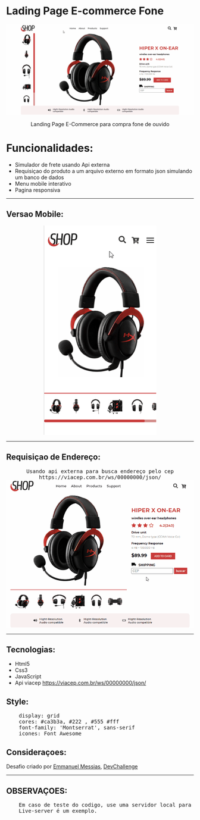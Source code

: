 # Lading Page E-commerce Fone
<img src="./github/gif-desktop.gif" alt="gif-desktop">
<p align="center">
    Landing Page E-Commerce para compra fone de ouvido
</p>

# Funcionalidades: 
- Simulador de frete usando Api externa
- Requisiçao do produto a um arquivo externo em formato json simulando um banco de dados 
- Menu mobile interativo
- Pagina responsiva
<hr>

## Versao Mobile:
<p align="center">
<img src="./github/gif-mobile.gif" alt="gif-mobile.gif">
</p>
<hr>

## Requisiçao de Endereço:
<pre align="center">Usando api externa para busca endereço pelo cep
https://viacep.com.br/ws/00000000/json/
<img src="./github/gif-requisicao.gif" alt="gif-requisicao.gif" width="600px">  
</pre> 
<hr>

## Tecnologias:
- Html5
- Css3
- JavaScript
- Api viacep https://viacep.com.br/ws/00000000/json/

## Style:
<pre>
    display: grid
    cores: #ca3b3a, #222 , #555 #fff
    font-family: 'Montserrat', sans-serif
    icones: Font Awesome
</pre>

## Consideraçoes:
<p>
Desafio criado por <a href="https://www.linkedin.com/in/emmanuel-messias-535621127/">Emmanuel Messias</a>,
 <a href="https://www.devchallenge.com.br/">DevChallenge</a>
</p>
 <hr>

## OBSERVAÇOES:
<pre>
    Em caso de teste do codigo, use uma servidor local para que requisiçoes funcionem corretamente.
    Live-server é um exemplo. 
</pre>
